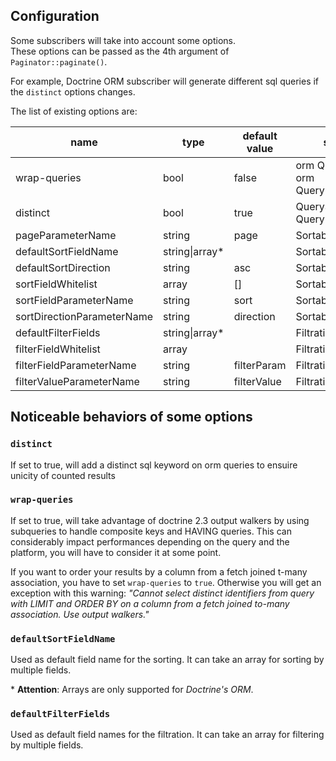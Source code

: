 ## Configuration


Some subscribers will take into account some options.  
These options can be passed as the 4th argument of `Paginator::paginate()`.

For example, Doctrine ORM subscriber will generate different sql queries if the `distinct` options changes.


The list of existing options are:

| name                       | type           | default value | subscribers                                     |
| -------------------------- | -------------- | ------------- | ----------------------------------------------- |
| wrap-queries               | bool           | false         | orm QuerySubscriber, orm QueryBuilderSubscriber |
| distinct                   | bool           | true          | QuerySubscriber, QueryBuilderSubscriber         |
| pageParameterName          | string         | page          | SortableSubscriber                              |
| defaultSortFieldName       | string\|array* |               | SortableSubscriber                              |
| defaultSortDirection       | string         | asc           | SortableSubscriber                              |
| sortFieldWhitelist         | array          | []            | SortableSubscriber                              |
| sortFieldParameterName     | string         | sort          | SortableSubscriber                              |
| sortDirectionParameterName | string         | direction     | SortableSubscriber                              |
| defaultFilterFields        | string\|array* |               | FiltrationSubscriber                            |
| filterFieldWhitelist       | array          |               | FiltrationSubscriber                            |
| filterFieldParameterName   | string         | filterParam   | FiltrationSubscriber                            |
| filterValueParameterName   | string         | filterValue   | FiltrationSubscriber                            |


## Noticeable behaviors of some options

### `distinct`

If set to true, will add a distinct sql keyword on orm queries to ensuire unicity of counted results


### `wrap-queries`

If set to true, will take advantage of doctrine 2.3 output walkers by using subqueries to handle composite keys and HAVING queries.
This can considerably impact performances depending on the query and the platform, you will have to consider it at some point.

If you want to order your results by a column from a fetch joined t-many association,
you have to set `wrap-queries` to `true`. Otherwise you will get an exception with this warning:
*"Cannot select distinct identifiers from query with LIMIT and ORDER BY on a column from a fetch joined to-many association. Use output walkers."*


### `defaultSortFieldName`

Used as default field name for the sorting. It can take an array for sorting by multiple fields.

\* **Attention**: Arrays are only supported for *Doctrine's ORM*.


### `defaultFilterFields`

Used as default field names for the filtration. It can take an array for filtering by multiple fields.
